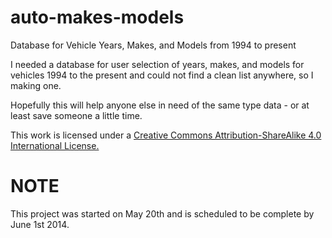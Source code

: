 auto-makes-models
=================

Database for Vehicle Years, Makes, and Models from 1994 to present

I needed a database for user selection of years, makes, and models for vehicles 1994 to the present and could not find a clean list anywhere, so I making one.

Hopefully this will help anyone else in need of the same type data - or at least save someone a little time.

This work is licensed under a <a target="_blank" href="http://creativecommons.org/licenses/by-sa/4.0/">Creative Commons Attribution-ShareAlike 4.0 International License.</a>

NOTE
=================
This project was started on May 20th and is scheduled to be complete by June 1st 2014.